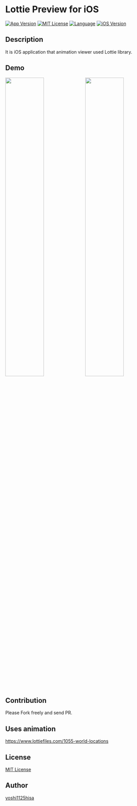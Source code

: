 # Lottie Preview for iOS

[![App Version](https://img.shields.io/badge/version-0.0.1-orange.svg?style=flat)](APP_VERSION)
[![MIT License](http://img.shields.io/badge/license-MIT-blue.svg?style=flat)](LICENSE)
[![Language](https://img.shields.io/badge/language-Swift-green.svg?style=flat)](LANGUAGE)
[![iOS Version](https://img.shields.io/badge/iOS-10~-orange.svg?style=flat)](ANDROID_VERSION)

## Description
It is iOS application that animation viewer used Lottie library.

## Demo
<img src="https://github.com/yoshi1125hisa/ios-lottie-preview/blob/master/img/img1.png" width=49%>  <img src="https://github.com/yoshi1125hisa/ios-lottie-preview/blob/master/img/img2.png" width=49%>

## Contribution
Please Fork freely and send PR.

## Uses animation

https://www.lottiefiles.com/1055-world-locations

## License
[MIT License]()

## Author

[yoshi1125hisa](https://github.com/yoshi1125hisa)
